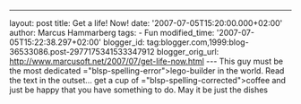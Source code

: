 ---
layout: post
title: Get a life! Now! date: '2007-07-05T15:20:00.000+02:00'
author: Marcus Hammarberg
tags: - Fun
modified_time: '2007-07-05T15:22:38.297+02:00'
blogger_id: tag:blogger.com,1999:blog-36533086.post-2977175341533347912
blogger_orig_url: http://www.marcusoft.net/2007/07/get-life-now.html ---
This guy must be the most dedicated <span>="blsp-spelling-error">lego</span>-builder in the world. Read the
text in the outset... get a cup of <span>="blsp-spelling-corrected">coffee</span> and just be happy that you
have something to do. May it be just the dishes





